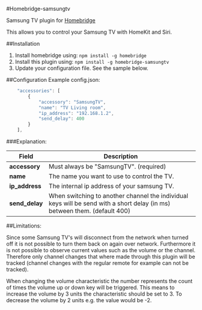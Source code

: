 #Homebridge-samsungtv

Samsung TV plugin for [Homebridge](https://github.com/nfarina/homebridge)

This allows you to control your Samsung TV with HomeKit and Siri.

##Installation
1. Install homebridge using: `npm install -g homebridge`
2. Install this plugin using: `npm install -g homebridge-samsungtv`
3. Update your configuration file. See the sample below.

##Configuration
Example config.json:

```js
    "accessories": [
		{
			"accessory": "SamsungTV",
			"name": "TV Living room",
			"ip_address": "192.168.1.2",
            "send_delay": 400
		}
	],
```

###Explanation:

Field           | Description
----------------|------------
**accessory**   | Must always be "SamsungTV". (required)
**name**        | The name you want to use to control the TV.
**ip_address**  | The internal ip address of your samsung TV.
**send_delay**   | When switching to another channel the individual keys will be send with a short delay (in ms) between them. (default 400)

##Limitations:

Since some Samsung TV's will disconnect from the network when turned off it is not possible to turn them back on again over network.
Furthermore it is not possible to observe current values such as the volume or the channel. Therefore only channel changes that where made through this plugin will be tracked (channel changes with the regular remote for example can not be tracked).

When changing the volume characteristic the number represents the count of times the volume up or down key will be triggered. This means to increase the volume by 3 units the characteristic should be set to 3. To decrease the volume by 2 units e.g. the value would be -2.